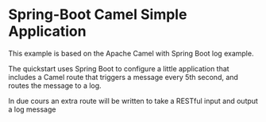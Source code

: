 # Spring-Boot Camel Simple Application

This example is based on the Apache Camel with Spring Boot log example.

The quickstart uses Spring Boot to configure a little application that includes a Camel route that triggers a message every 5th second, and routes the message to a log.

In due cours an extra route will be written to take a RESTful input and output a log message



